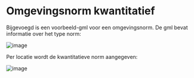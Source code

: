 # Omgevingsnorm kwantitatief
Bijgevoegd is een voorbeeld-gml voor een omgevingsnorm. De gml bevat informatie over het type norm:

![image](https://user-images.githubusercontent.com/99737370/190584321-657617e8-33ca-4988-aa3c-9fcff01f1d0c.png)

Per locatie wordt de kwantitatieve norm aangegeven:

![image](https://user-images.githubusercontent.com/99737370/190584495-7acb02c5-cc06-4065-98d8-813c1904f983.png)
